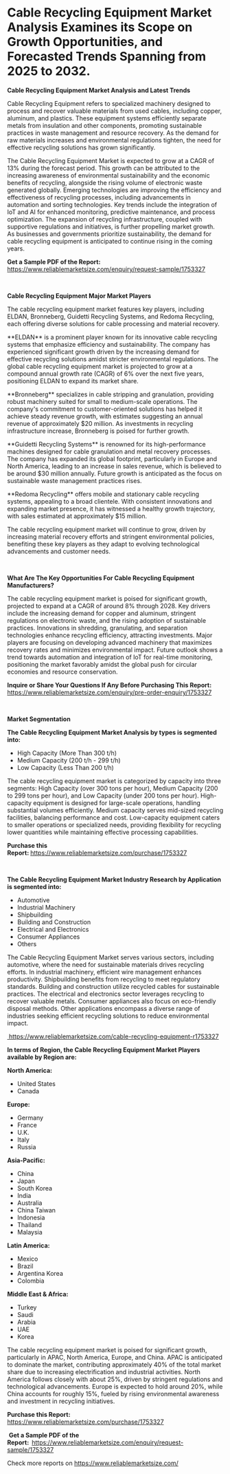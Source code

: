 <p><h1>Cable Recycling Equipment Market Analysis Examines its Scope on Growth Opportunities, and Forecasted Trends Spanning from 2025 to 2032.</h1></p><p><strong>Cable Recycling Equipment Market Analysis and Latest Trends</strong></p>
<p><p>Cable Recycling Equipment refers to specialized machinery designed to process and recover valuable materials from used cables, including copper, aluminum, and plastics. These equipment systems efficiently separate metals from insulation and other components, promoting sustainable practices in waste management and resource recovery. As the demand for raw materials increases and environmental regulations tighten, the need for effective recycling solutions has grown significantly.</p><p>The Cable Recycling Equipment Market is expected to grow at a CAGR of 13% during the forecast period. This growth can be attributed to the increasing awareness of environmental sustainability and the economic benefits of recycling, alongside the rising volume of electronic waste generated globally. Emerging technologies are improving the efficiency and effectiveness of recycling processes, including advancements in automation and sorting technologies. Key trends include the integration of IoT and AI for enhanced monitoring, predictive maintenance, and process optimization. The expansion of recycling infrastructure, coupled with supportive regulations and initiatives, is further propelling market growth. As businesses and governments prioritize sustainability, the demand for cable recycling equipment is anticipated to continue rising in the coming years.</p></p>
<p><strong>Get a Sample PDF of the Report:&nbsp;</strong> <a href="https://www.reliablemarketsize.com/enquiry/request-sample/1753327?utm_campaign=3112&utm_medium=2&utm_source=Github&utm_content=ia&utm_term=09042025&utm_id=cable-recycling-equipment">https://www.reliablemarketsize.com/enquiry/request-sample/1753327</a></p>
<p>&nbsp;</p>
<p><strong>Cable Recycling Equipment Major Market Players</strong></p>
<p><p>The cable recycling equipment market features key players, including ELDAN, Bronneberg, Guidetti Recycling Systems, and Redoma Recycling, each offering diverse solutions for cable processing and material recovery.</p><p>**ELDAN** is a prominent player known for its innovative cable recycling systems that emphasize efficiency and sustainability. The company has experienced significant growth driven by the increasing demand for effective recycling solutions amidst stricter environmental regulations. The global cable recycling equipment market is projected to grow at a compound annual growth rate (CAGR) of 6% over the next five years, positioning ELDAN to expand its market share.</p><p>**Bronneberg** specializes in cable stripping and granulation, providing robust machinery suited for small to medium-scale operations. The company's commitment to customer-oriented solutions has helped it achieve steady revenue growth, with estimates suggesting an annual revenue of approximately $20 million. As investments in recycling infrastructure increase, Bronneberg is poised for further growth.</p><p>**Guidetti Recycling Systems** is renowned for its high-performance machines designed for cable granulation and metal recovery processes. The company has expanded its global footprint, particularly in Europe and North America, leading to an increase in sales revenue, which is believed to be around $30 million annually. Future growth is anticipated as the focus on sustainable waste management practices rises.</p><p>**Redoma Recycling** offers mobile and stationary cable recycling systems, appealing to a broad clientele. With consistent innovations and expanding market presence, it has witnessed a healthy growth trajectory, with sales estimated at approximately $15 million.</p><p>The cable recycling equipment market will continue to grow, driven by increasing material recovery efforts and stringent environmental policies, benefiting these key players as they adapt to evolving technological advancements and customer needs.</p></p>
<p>&nbsp;</p>
<p><strong>What Are The Key Opportunities For Cable Recycling Equipment Manufacturers?</strong></p>
<p><p>The cable recycling equipment market is poised for significant growth, projected to expand at a CAGR of around 8% through 2028. Key drivers include the increasing demand for copper and aluminum, stringent regulations on electronic waste, and the rising adoption of sustainable practices. Innovations in shredding, granulating, and separation technologies enhance recycling efficiency, attracting investments. Major players are focusing on developing advanced machinery that maximizes recovery rates and minimizes environmental impact. Future outlook shows a trend towards automation and integration of IoT for real-time monitoring, positioning the market favorably amidst the global push for circular economies and resource conservation.</p></p>
<p><strong>Inquire or Share Your Questions If Any Before Purchasing This Report:</strong> <a href="https://www.reliablemarketsize.com/enquiry/pre-order-enquiry/1753327?utm_campaign=3112&utm_medium=2&utm_source=Github&utm_content=ia&utm_term=09042025&utm_id=cable-recycling-equipment">https://www.reliablemarketsize.com/enquiry/pre-order-enquiry/1753327</a></p>
<p>&nbsp;</p>
<p><strong>Market Segmentation</strong></p>
<p><strong>The Cable Recycling Equipment Market Analysis by types is segmented into:</strong></p>
<p><ul><li>High Capacity (More Than 300 t/h)</li><li>Medium Capacity (200 t/h - 299 t/h)</li><li>Low Capacity (Less Than 200 t/h)</li></ul></p>
<p><p>The cable recycling equipment market is categorized by capacity into three segments: High Capacity (over 300 tons per hour), Medium Capacity (200 to 299 tons per hour), and Low Capacity (under 200 tons per hour). High-capacity equipment is designed for large-scale operations, handling substantial volumes efficiently. Medium capacity serves mid-sized recycling facilities, balancing performance and cost. Low-capacity equipment caters to smaller operations or specialized needs, providing flexibility for recycling lower quantities while maintaining effective processing capabilities.</p></p>
<p><strong>Purchase this Report:&nbsp;</strong><a href="https://www.reliablemarketsize.com/purchase/1753327?utm_campaign=3112&utm_medium=2&utm_source=Github&utm_content=ia&utm_term=09042025&utm_id=cable-recycling-equipment">https://www.reliablemarketsize.com/purchase/1753327</a></p>
<p>&nbsp;</p>
<p><strong>The Cable Recycling Equipment Market Industry Research by Application is segmented into:</strong></p>
<p><ul><li>Automotive</li><li>Industrial Machinery</li><li>Shipbuilding</li><li>Building and Construction</li><li>Electrical and Electronics</li><li>Consumer Appliances</li><li>Others</li></ul></p>
<p><p>The Cable Recycling Equipment Market serves various sectors, including automotive, where the need for sustainable materials drives recycling efforts. In industrial machinery, efficient wire management enhances productivity. Shipbuilding benefits from recycling to meet regulatory standards. Building and construction utilize recycled cables for sustainable practices. The electrical and electronics sector leverages recycling to recover valuable metals. Consumer appliances also focus on eco-friendly disposal methods. Other applications encompass a diverse range of industries seeking efficient recycling solutions to reduce environmental impact.</p></p>
<p><a href="https://www.reliablemarketsize.com/cable-recycling-equipment-r1753327?utm_campaign=3112&utm_medium=2&utm_source=Github&utm_content=ia&utm_term=09042025&utm_id=cable-recycling-equipment">&nbsp;https://www.reliablemarketsize.com/cable-recycling-equipment-r1753327</a></p>
<p><strong>In terms of Region, the Cable Recycling Equipment Market Players available by Region are:</strong></p>
<p>
    <p> <strong> North America: </strong>
        <ul>
            <li>United States</li>
            <li>Canada</li>
        </ul>
        </p> 
    <p> <strong> Europe: </strong>
        <ul>
            <li>Germany</li>
            <li>France</li>
            <li>U.K.</li>
            <li>Italy</li>
            <li>Russia</li>
        </ul>
        </p> 
    <p> <strong> Asia-Pacific: </strong>
        <ul>
            <li>China</li>
            <li>Japan</li>
            <li>South Korea</li>
            <li>India</li>
            <li>Australia</li>
            <li>China Taiwan</li>
            <li>Indonesia</li>
            <li>Thailand</li>
            <li>Malaysia</li>
        </ul>
        </p> 
    <p> <strong> Latin America: </strong>
        <ul>
            <li>Mexico</li>
            <li>Brazil</li>
            <li>Argentina Korea</li>
            <li>Colombia</li>
        </ul>
        </p> 
    <p> <strong> Middle East & Africa: </strong>
        <ul>
            <li>Turkey</li>
            <li>Saudi</li>
            <li>Arabia</li>
            <li>UAE</li>
            <li>Korea</li>
        </ul>
    </p>
    </p>
<p><p>The cable recycling equipment market is poised for significant growth, particularly in APAC, North America, Europe, and China. APAC is anticipated to dominate the market, contributing approximately 40% of the total market share due to increasing electrification and industrial activities. North America follows closely with about 25%, driven by stringent regulations and technological advancements. Europe is expected to hold around 20%, while China accounts for roughly 15%, fueled by rising environmental awareness and investment in recycling initiatives.</p></p>
<p><strong>Purchase this Report: </strong><a href="https://www.reliablemarketsize.com/purchase/1753327?utm_campaign=3112&utm_medium=2&utm_source=Github&utm_content=ia&utm_term=09042025&utm_id=cable-recycling-equipment">https://www.reliablemarketsize.com/purchase/1753327</a></p>
<p>&nbsp;<strong>Get a Sample PDF of the Report:&nbsp;&nbsp;</strong><a href="https://www.reliablemarketsize.com/enquiry/request-sample/1753327?utm_campaign=3112&utm_medium=2&utm_source=Github&utm_content=ia&utm_term=09042025&utm_id=cable-recycling-equipment">https://www.reliablemarketsize.com/enquiry/request-sample/1753327</a></p>
<p><strong></strong></p>
<p>Check more reports on <a href="https://www.reliablemarketsize.com/?utm_campaign=3112&utm_medium=2&utm_source=Github&utm_content=ia&utm_term=09042025&utm_id=cable-recycling-equipment">https://www.reliablemarketsize.com/</a></p>